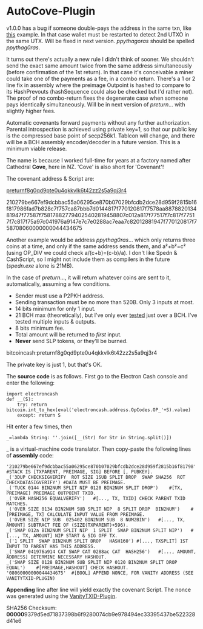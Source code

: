 # AutoCove-Plugin

v1.0.0 has a bug if someone double-pays the address in the same txn, like [this](https://www.blockchain.com/bch/tx/c51e89797be1bc22342bebfd126318dc75aa3d4b0a022f8880dba4e2cd1558d5) example. In that case wallet must be restarted to detect 2nd UTXO in the same UTX. Will be fixed in next version. *ppythagoras* should be spelled *ppythag0ras*. 

It turns out there's actually a new rule I didn't think of sooner. We shouldn't send the exact same amount twice from the same address simultaneously (before confirmation of the 1st return). In that case it's conceivable a miner could take one of the payments as a fee, in a combo return. There's a 1 or 2 line fix in assembly where the preimage Outpoint is hashed to compare to its HashPrevouts (hashSequence could also be checked but I'd rather not). The proof of no combo-return fixes the degenerate case when someone pays identically simultaneously. Will be in next version of *preturn*... with slightly higher fees.

Automatic covenants forward payments without any further authorization. Parental introspection is achieved using private key=1, so that our public key is the compressed base point of secp256k1. TabIcon will change, and there will be a BCH assembly encoder/decoder in a future version. This is a minimum viable release.

The name is because I worked full-time for years at a factory named after Cathedral **Cove**, here in NZ. 'Cove' is also short for 'Covenant'!

The covenant address & Script are:

[preturnf8g0qd9pte0u4qkkvlk6t42zz2s5a9qj3r4](https://www.blockchain.com/bch/address/preturnf8g0qd9pte0u4qkkvlk6t42zz2s5a9qj3r4)

210279be667ef9dcbbac55a06295ce870b07029bfcdb2dce28d959f2815b16f817986fad7b828c7f757ca87bbb7d0144817f770120817f7578aa887882013481947f77587f758178827794025402819458807c012a817f77517f7c817f77517f7c817f75a97c041976a9147e7c7e0288ac7eaa7c82012881947f770120817f758708060000000044434675

Another example would be address *ppythag0ras*... which only returns three coins at a time, and only if the same address sends them, and a²+b²=c² (using OP_DIV we could check a/(c+b)=(c-b)/a). I don't like Spedn & CashScript, so I might not include them as compilers in the future (*spedn.exe* alone is 21MB).

In the case of *preturn*..., it will return whatever coins are sent to it, automatically, assuming a few conditions.
- Sender must use a P2PKH address.
- Sending transaction must be no more than 520B. Only 3 inputs at most.
- 14 bits minimum for only 1 input.
- 21 BCH max (theoretically), but I've only ever [tested](https://www.blockchain.com/bch/tx/c3350c09687b922c4d91d9a504b11ea9fac64e599b94975cc50d743f422eb7c4) just over a BCH. I've tested multiple inputs & outputs.
- 8 bits minimum fee.
- Total amount will be returned to *first* input.
- **Never** send SLP tokens, or they'll be burned.

bitcoincash:preturnf8g0qd9pte0u4qkkvlk6t42zz2s5a9qj3r4

The private key is just 1, but that's OK.

The **source code** is as follows. First go to the Electron Cash console and enter the following:

    import electroncash
    def __(S):
        try: return bitcoin.int_to_hex(eval('electroncash.address.OpCodes.OP_'+S).value)
        except: return S
        
Hit enter a few times, then

    _=lambda String: ''.join([__(Str) for Str in String.split()])
    
_ is a virtual-machine code translator. Then copy-paste the following lines of **assembly** code:

    '210279be667ef9dcbbac55a06295ce870b07029bfcdb2dce28d959f2815b16f81798'	#STACK IS [TXPARENT, PREIMAGE, SIG] BEFORE [, PUBKEY].
    _('3DUP CHECKSIGVERIFY  ROT SIZE 1SUB SPLIT DROP  SWAP SHA256  ROT CHECKDATASIGVERIFY')	#DATA MUST BE PREIMAGE.
    _('TUCK 0144 BIN2NUM SPLIT NIP 0120 BIN2NUM SPLIT DROP')	#[TX, PREIMAGE] PREIMAGE OUTPOINT TXID.
    _('OVER HASH256 EQUALVERIFY')	#[..., TX, TXID] CHECK PARENT TXID MATCHES.
    _('OVER SIZE 0134 BIN2NUM SUB SPLIT NIP  8 SPLIT DROP  BIN2NUM')	#[PREIMAGE, TX] CALCULATE INPUT VALUE FROM PREIMAGE.
    _('OVER SIZE NIP SUB  025402 BIN2NUM SUB  8 NUM2BIN')	#[..., TX, AMOUNT] SUBTRACT FEE OF (SIZE(TXPARENT)+596).
    _('SWAP 012a BIN2NUM SPLIT NIP  1 SPLIT  SWAP BIN2NUM SPLIT NIP')	# [..., TX, AMOUNT] NIP START & SIG OFF TX.
    _('1 SPLIT  SWAP BIN2NUM SPLIT DROP   HASH160')	#[..., TXSPLIT] 1ST INPUT TO PARENT HAS THIS ADDRESS.
    _('SWAP 041976a914 CAT SWAP CAT 0288ac CAT  HASH256')	#[..., AMOUNT, ADDRESS] DETERMINE NECESSARY HASHOUT.
    _('SWAP SIZE 0128 BIN2NUM SUB SPLIT NIP 0120 BIN2NUM SPLIT DROP  EQUAL')	#[PREIMAGE,HASHOUT] CHECK HASHOUT.
    '08060000000044434675'	#[BOOL] APPEND NONCE, FOR VANITY ADDRESS (SEE VANITYTXID-PLUGIN)

**Appending** line after line will yield exactly the covenant Script. The nonce was generated using the [VanityTXID-Plugin](https://github.com/TinosNitso/VanityTXID-Plugin).

SHA256 Checksum: **00000**9379d5ed71837398b6f9280074cb9e978494ec33395437be522328d41e6
